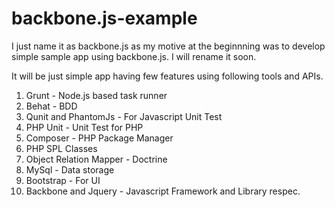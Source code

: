 backbone.js-example
===================

I just name it as backbone.js as my motive at the beginnning was to develop 
simple sample app using backbone.js. I will rename it soon.

It will be just simple app having few features using following tools and APIs. 

1. Grunt - Node.js based task runner 
2. Behat - BDD
3. Qunit and PhantomJs - For Javascript Unit Test
4. PHP Unit - Unit Test for PHP
5. Composer - PHP Package Manager
6. PHP SPL Classes 
7. Object Relation Mapper - Doctrine
8. MySql - Data storage
9. Bootstrap - For UI
10. Backbone and Jquery - Javascript Framework and Library respec.






